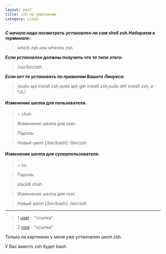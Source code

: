 ```yaml
---
layout: post
title: zsh по умолчанию
category: Linux
---
```


***С начала надо посмотреть установлен ли сам shell zsh.Набираем в терминале:***
>which zsh или whereis zsh

***Если установлен должны получить что то типа этого:***
>/usr/bin/zsh

***Если нет то установить по правилам Вашего Линукса:***
>(sudo apt install zsh,sudo apt-get install zsh,sudo dnf install zsh, и т.д.)


#### Изменение шелла для пользователя.

>~ chsh

>Изменение шелла для user.

>Пароль:

>Новый шелл [/bin/bash]: /bin/zsh

#### Изменение шелла для суперпользователя.

>~ su

>Пароль:

>slack# chsh

>Изменение шелла для root.

>Новый шелл [/bin/bash]: /bin/zsh

-----------------------------------------------------------------------------------

>1.<a href="https://disk.yandex.ru/i/HVQJ8f6APpT5nQ" target="_blank">user</a> - "ссылка"

>2.<a href="https://disk.yandex.ru/i/gkbvUZsibknGkA" target="_blank" >root</a> - "ссылка"

Только на картинках у меня уже установлен шелл zsh.

У Вас вместо zsh будет bash.